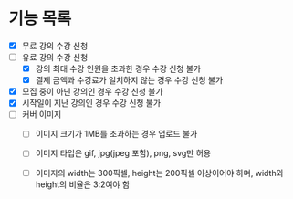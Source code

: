 # 기능 목록

- [x] 무료 강의 수강 신청
- [ ] 유료 강의 수강 신청
  - [x] 강의 최대 수강 인원을 초과한 경우 수강 신청 불가
  - [x] 결제 금액과 수강료가 일치하지 않는 경우 수강 신청 불가
- [x] 모집 중이 아닌 강의인 경우 수강 신청 불가
- [x] 시작일이 지난 강의인 경우 수강 신청 불가
- [ ] 커버 이미지
  - [ ] 이미지 크기가 1MB를 초과하는 경우 업로드 불가
  - [ ] 이미지 타입은 gif, jpg(jpeg 포함), png, svg만 허용
  - [ ] 이미지의 width는 300픽셀, height는 200픽셀 이상이어야 하며, width와 height의 비율은 3:2여야 함

